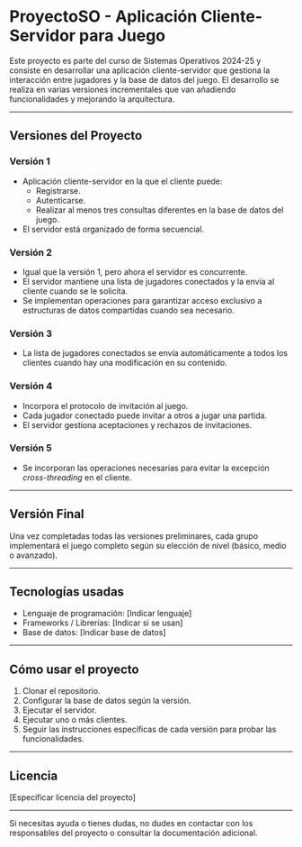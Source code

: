 # ProyectoSO - Aplicación Cliente-Servidor para Juego

Este proyecto es parte del curso de Sistemas Operativos 2024-25 y consiste en desarrollar una aplicación cliente-servidor que gestiona la interacción entre jugadores y la base de datos del juego. El desarrollo se realiza en varias versiones incrementales que van añadiendo funcionalidades y mejorando la arquitectura.

---

## Versiones del Proyecto

### Versión 1
- Aplicación cliente-servidor en la que el cliente puede:
  - Registrarse.
  - Autenticarse.
  - Realizar al menos tres consultas diferentes en la base de datos del juego.
- El servidor está organizado de forma secuencial.

### Versión 2
- Igual que la versión 1, pero ahora el servidor es concurrente.
- El servidor mantiene una lista de jugadores conectados y la envía al cliente cuando se le solicita.
- Se implementan operaciones para garantizar acceso exclusivo a estructuras de datos compartidas cuando sea necesario.

### Versión 3
- La lista de jugadores conectados se envía automáticamente a todos los clientes cuando hay una modificación en su contenido.

### Versión 4
- Incorpora el protocolo de invitación al juego.
- Cada jugador conectado puede invitar a otros a jugar una partida.
- El servidor gestiona aceptaciones y rechazos de invitaciones.

### Versión 5
- Se incorporan las operaciones necesarias para evitar la excepción *cross-threading* en el cliente.

---

## Versión Final
Una vez completadas todas las versiones preliminares, cada grupo implementará el juego completo según su elección de nivel (básico, medio o avanzado).

---

## Tecnologías usadas

- Lenguaje de programación: [Indicar lenguaje]
- Frameworks / Librerías: [Indicar si se usan]
- Base de datos: [Indicar base de datos]

---

## Cómo usar el proyecto

1. Clonar el repositorio.
2. Configurar la base de datos según la versión.
3. Ejecutar el servidor.
4. Ejecutar uno o más clientes.
5. Seguir las instrucciones específicas de cada versión para probar las funcionalidades.

---

## Licencia

[Especificar licencia del proyecto]

---

Si necesitas ayuda o tienes dudas, no dudes en contactar con los responsables del proyecto o consultar la documentación adicional.

